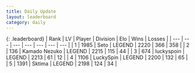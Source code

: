 ```yaml
---
title: Daily Update
layout: leaderboard
category: daily
---
```


{: .leaderboard}
| Rank | LV | Player | Division | Elo | Wins | Losses |
| --- | --- | --- | --- | --- | --- | --- |
| <span data-change="43">1</span> | 1985 | <span title="ID: 326285">Seto</span> | LEGEND | <span data-change="198">2220</span> | <span data-change="42">366</span> | <span data-change="9">358</span> |
| <span data-change="0">2</span> | 136 | <span title="ID: 665001">Kamado Nezuko</span> | LEGEND | <span data-change="8">2215</span> | <span data-change="3">115</span> | <span data-change="1">44</span> |
| <span data-change="-2">3</span> | 674 | <span title="ID: 512212">luckyspoin</span> | LEGEND | <span data-change="0">2213</span> | <span data-change="0">61</span> | <span data-change="0">12</span> |
| <span data-change="1">4</span> | 1106 | <span title="ID: 498412">LuckySpin</span> | LEGEND | <span data-change="33">2200</span> | <span data-change="4">132</span> | <span data-change="0">65</span> |
| <span data-change="-1">5</span> | 1391 | <span title="ID: 353063">Sktima</span> | LEGEND | <span data-change="24">2198</span> | <span data-change="26">124</span> | <span data-change="10">34</span> |